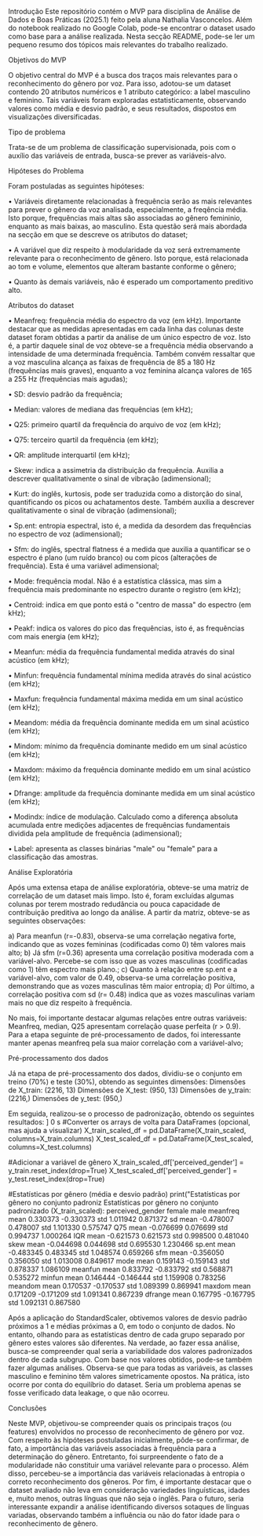 Introdução
Este repositório contém o MVP para disciplina de Análise de Dados e Boas Práticas (2025.1) feito pela aluna Nathalia Vasconcelos. Além do notebook realizado no Google Colab, 
pode-se encontrar o dataset usado como base para a análise realizada. Nesta secção README, pode-se ler um pequeno resumo dos tópicos mais relevantes do trabalho realizado.


Objetivos do MVP

O objetivo central do MVP é a busca dos traços mais relevantes para o reconhecimento do gênero por voz. Para isso, adotou-se um dataset contendo 20 atributos numéricos e 
1 atributo categórico: a label masculino e feminino. Tais variáveis foram exploradas estatisticamente, observando valores como média e desvio padrão, e seus resultados, 
dispostos em visualizações diversificadas. 

 Tipo de problema
 
Trata-se de um problema de classificação supervisionada, pois com o auxílio das variáveis de entrada, busca-se prever as variáveis-alvo.

Hipóteses do Problema

Foram postuladas as seguintes hipóteses: 

•	Variáveis diretamente relacionadas à frequência serão as mais relevantes para prever o gênero da voz analisada, especialmente, a freqência média. Isto porque, 
frequências mais altas são associadas ao gênero femininio, enquanto as mais baixas, ao masculino. Esta questão será mais abordada na secção em que se descreve os 
atributos do dataset;

•	A variável que diz respeito à modularidade da voz será extremamente relevante para o reconhecimento de gênero. Isto porque, está relacionada ao tom e volume, 
elementos que alteram bastante conforme o gênero;

•	Quanto às demais variáveis, não é esperado um comportamento preditivo alto.


Atributos do dataset

•	Meanfreq: frequência média do espectro da voz (em kHz). Importante destacar que as medidas apresentadas em cada linha das colunas deste dataset foram obtidas a partir 
da análise de um único espectro de voz. Isto é, a partir daquele sinal de voz obteve-se a frequência média observando a intensidade de uma determinada frequência. 
Também convém ressaltar que a voz masculina alcança as faixas de frequência de 85 a 180 Hz (frequências mais graves), enquanto a voz feminina alcança valores de 165 a 
255 Hz (frequências mais agudas);

•	SD: desvio padrão da frequência;

•	Median: valores de mediana das frequências (em kHz);

•	Q25: primeiro quartil da frequência do arquivo de voz (em kHz);

•	Q75: terceiro quartil da frequência (em kHz);

•	QR: amplitude interquartil (em kHz);

•	Skew: indica a assimetria da distribuição da frequência. Auxilia a descrever qualitativamente o sinal de vibração (adimensional);

•	Kurt: do inglês, kurtosis, pode ser traduzida como a distorção do sinal, quantificando os picos ou achatamentos deste. Também auxilia a descrever qualitativamente o 
sinal de vibração (adimensional);

•	Sp.ent: entropia espectral, isto é, a medida da desordem das frequências no espectro de voz (adimensional);

•	Sfm: do inglês, spectral flatness é a medida que auxilia a quantificar se o espectro é plano (um ruído branco) ou com picos (alterações de frequência). Esta é uma 
variável adimensional;

•	Mode: frequência modal. Não é a estatística clássica, mas sim a frequência mais predominante no espectro durante o registro (em kHz);

•	Centroid: indica em que ponto está o "centro de massa" do espectro (em kHz);

•	Peakf: indica os valores do pico das frequências, isto é, as frequências com mais energia (em kHz);

•	Meanfun: média da frequência fundamental medida através do sinal acústico (em kHz);

•	Minfun: frequência fundamental mínima medida através do sinal acústico (em kHz);

•	Maxfun: frequência fundamental máxima medida em um sinal acústico (em kHz);

•	Meandom: média da frequência dominante medida em um sinal acústico (em kHz);

•	Mindom: mínimo da frequência dominante medido em um sinal acústico (em kHz);

•	Maxdom: máximo da frequência dominante medido em um sinal acústico (em kHz);

•	Dfrange: amplitude da frequência dominante medida em um sinal acústico (em kHz);

•	Modindx: índice de modulação. Calculado como a diferença absoluta acumulada entre medições adjacentes de frequências fundamentais dividida pela amplitude de frequência 
(adimensional);

•	Label: apresenta as classes binárias "male" ou "female" para a classificação das amostras.

Análise Exploratória

Após uma extensa etapa de análise exploratória, obteve-se uma matriz de correlação de um dataset mais limpo. Isto é, foram excluídas algumas colunas por terem mostrado 
redudância ou pouca capacidade de contribuição preditiva ao longo da análise. A partir da matriz, obteve-se as seguintes observações:

a) Para meanfun (r=-0.83), observa-se uma correlação negativa forte, indicando que as vozes femininas (codificadas como 0) têm valores mais alto;
b) Já sfm (r=0.36) apresenta uma correlação positiva moderada com a variável-alvo. Percebe-se com isso que as vozes masculinas (codificadas como 1) têm espectro mais plano.;
c) Quanto à relação entre sp.ent e a variável-alvo, com valor de 0.49, observa-se uma correlação positiva, demonstrando que as vozes masculinas têm maior entropia;
d) Por último, a correlação positiva com sd (r= 0.48) indica que as vozes masculinas variam mais no que diz respeito à frequência.

No mais, foi importante destacar algumas relações entre outras variáveis:
Meanfreq, median, Q25 apresentam correlação quase perfeita (r > 0.9). Para a etapa seguinte de pré-processamento de dados, foi interessante manter apenas meanfreq 
pela sua maior correlação com a variável-alvo;

Pré-processamento dos dados

Já na etapa de pré-processamento dos dados, dividiu-se o conjunto em treino (70%) e teste (30%), obtendo as seguintes dimensões:
Dimensões de X_train: (2216, 13)
Dimensões de X_test: (950, 13)
Dimensões de y_train: (2216,)
Dimensões de y_test: (950,)

Em seguida, realizou-se o processo de padronização, obtendo os seguintes resultados:
]
0 s
#Converter os arrays de volta para DataFrames (opcional, mas ajuda a visualizar)
X_train_scaled_df = pd.DataFrame(X_train_scaled, columns=X_train.columns)
X_test_scaled_df = pd.DataFrame(X_test_scaled, columns=X_test.columns)

#Adicionar a variável de gênero
X_train_scaled_df['perceived_gender'] = y_train.reset_index(drop=True)
X_test_scaled_df['perceived_gender'] = y_test.reset_index(drop=True)

#Estatísticas por gênero (média e desvio padrão)
print("Estatísticas por gênero no conjunto padroniz
Estatísticas por gênero no conjunto padronizado (X_train_scaled):
perceived_gender    female      male
meanfreq mean     0.330373 -0.330373
         std      1.011942  0.871372
sd       mean    -0.478007  0.478007
         std      1.101330  0.575747
Q75      mean    -0.076699  0.076699
         std      0.994737  1.000264
IQR      mean    -0.621573  0.621573
         std      0.998500  0.481040
skew     mean    -0.044698  0.044698
         std      0.695530  1.230466
sp.ent   mean    -0.483345  0.483345
         std      1.048574  0.659266
sfm      mean    -0.356050  0.356050
         std      1.013008  0.849617
mode     mean     0.159143 -0.159143
         std      0.878337  1.086109
meanfun  mean     0.833792 -0.833792
         std      0.568871  0.535272
minfun   mean     0.146444 -0.146444
         std      1.159908  0.783256
meandom  mean     0.170537 -0.170537
         std      1.089399  0.869941
maxdom   mean     0.171209 -0.171209
         std      1.091341  0.867239
dfrange  mean     0.167795 -0.167795
         std      1.092131  0.867580
         
Após a aplicação do StandardScaler, obtivemos valores de desvio padrão próximos a 1 e médias próximas a 0, em todo o conjunto de dados. No entanto, olhando 
para as estatísticas dentro de cada grupo separado por gênero estes valores são diferentes. Na verdade, ao fazer essa análise, busca-se compreender qual seria 
a variabilidade dos valores padronizados dentro de cada subgrupo.
Com base nos valores obtidos, pode-se também fazer algumas análises. Observa-se que para todas as variáveis, as classes masculino e feminino têm valores 
simetricamente opostos. Na prática, isto ocorre por conta do equilíbrio do dataset. Seria um problema apenas se fosse verificado data leakage, o que não ocorreu.

Conclusões

Neste MVP, objetivou-se compreender quais os principais traços (ou features) envolvidos no processo de reconhecimento de gênero por voz. Com respeito às hipóteses 
postuladas inicialmente, pôde-se confirmar, de fato, a importância das variáveis associadas à frequência para a determinação do gênero. Entretanto, foi surpreendente 
o fato de a modularidade não constituir uma variável relevante para o processo. Além disso, percebeu-se a importância das variáveis relacionadas à entropia o correto 
reconhecimento dos gêneros.
Por fim, é importante destacar que o dataset avaliado não leva em consideração variedades linguísticas, idades e, muito menos, outras línguas que não seja o inglês. 
Para o futuro, seria interessante expandir a análise identificando diversos sotaques de línguas variadas, observando também a influência ou não do fator idade para o 
reconhecimento de gênero.
         

